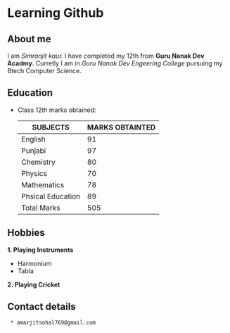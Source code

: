 # Learning Github
## About me
I am *Simranjit kaur.* I have completed my 12th from **Guru Nanak Dev Acadmy.** Curretly I am in _Guru Nanak Dev Engeering College_ pursuing my Btech Computer Science.     

## Education

- Class 12th marks obtained:

   |**SUBJECTS**|**MARKS OBTAINTED**|
   |--|--|
   |English|91|
   |Punjabi|97|
   |Chemistry|80|
   |Physics|70|
   |Mathematics|78|
   |Phsical Education|89|
   |Total Marks|505|
   
  
  
  
## Hobbies
**1. Playing Instruments**
 - Harmonium
 - Tabla
   
**2. Playing Cricket**

  ## Contact details

     * amarjitsohal769@gmail.com
 
